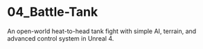 # 04_Battle-Tank
An open-world heat-to-head tank fight with simple AI, terrain, and advanced control system in Unreal 4.
